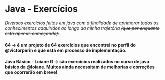 # Java - Exercícios

*Diversos exercícios feitos em java com a finalidade de aprimorar todos os conhecimentos adquiridos ao longo da minha trajetória ~~(que por enquanto está apenas começando).~~*

<h4>64 -> é um projeto de 64 exercícios que encontrei no perfil do <b>@victorperin</b> e que está em processo de implementação.</h4>

<h4>Java Básico - Loiane G -> são exercícios realizados no curso de java básico da <b>@loiane.</b> Muitos ainda necessitam de melhorias e correções que ocorrerão em breve!</h4>
